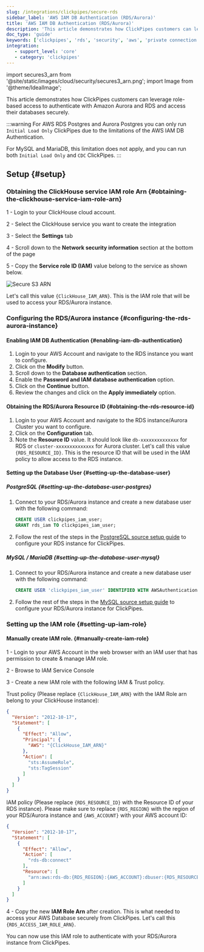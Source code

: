 ```yaml
---
slug: /integrations/clickpipes/secure-rds
sidebar_label: 'AWS IAM DB Authentication (RDS/Aurora)'
title: 'AWS IAM DB Authentication (RDS/Aurora)'
description: 'This article demonstrates how ClickPipes customers can leverage role-based access to authenticate with Amazon RDS/Aurora and access their database securely.'
doc_type: 'guide'
keywords: ['clickpipes', 'rds', 'security', 'aws', 'private connection']
integration:
   - support_level: 'core'
   - category: 'clickpipes'
---
```


import secures3_arn from '@site/static/images/cloud/security/secures3_arn.png';
import Image from '@theme/IdealImage';

This article demonstrates how ClickPipes customers can leverage role-based access to authenticate with Amazon Aurora and RDS and access their databases securely.

:::warning
For AWS RDS Postgres and Aurora Postgres you can only run `Initial Load Only` ClickPipes due to the limitations of the AWS IAM DB Authentication.

For MySQL and MariaDB, this limitation does not apply, and you can run both `Initial Load Only` and `CDC` ClickPipes.
:::

## Setup {#setup}

### Obtaining the ClickHouse service IAM role Arn {#obtaining-the-clickhouse-service-iam-role-arn}

1 - Login to your ClickHouse cloud account.

2 - Select the ClickHouse service you want to create the integration

3 - Select the **Settings** tab

4 - Scroll down to the **Network security information** section at the bottom of the page

5 - Copy the **Service role ID (IAM)** value belong to the service as shown below.

<Image img={secures3_arn} alt="Secure S3 ARN" size="lg" border/>

Let's call this value `{ClickHouse_IAM_ARN}`. This is the IAM role that will be used to access your RDS/Aurora instance.

### Configuring the RDS/Aurora instance {#configuring-the-rds-aurora-instance}

#### Enabling IAM DB Authentication {#enabling-iam-db-authentication}
1. Login to your AWS Account and navigate to the RDS instance you want to configure.
2. Click on the **Modify** button.
3. Scroll down to the **Database authentication** section.
4. Enable the **Password and IAM database authentication** option.
5. Click on the **Continue** button.
6. Review the changes and click on the **Apply immediately** option.

#### Obtaining the RDS/Aurora Resource ID {#obtaining-the-rds-resource-id}

1. Login to your AWS Account and navigate to the RDS instance/Aurora Cluster you want to configure.
2. Click on the **Configuration** tab.
3. Note the **Resource ID** value. It should look like `db-xxxxxxxxxxxxxx` for RDS or `cluster-xxxxxxxxxxxxxx` for Aurora cluster. Let's call this value `{RDS_RESOURCE_ID}`. This is the resource ID that will be used in the IAM policy to allow access to the RDS instance.

#### Setting up the Database User {#setting-up-the-database-user}

##### PostgreSQL {#setting-up-the-database-user-postgres}

1. Connect to your RDS/Aurora instance and create a new database user with the following command:
    ```sql
    CREATE USER clickpipes_iam_user; 
    GRANT rds_iam TO clickpipes_iam_user;
    ```
2. Follow the rest of the steps in the [PostgreSQL source setup guide](postgres/source/rds) to configure your RDS instance for ClickPipes.

##### MySQL / MariaDB {#setting-up-the-database-user-mysql}

1. Connect to your RDS/Aurora instance and create a new database user with the following command:
    ```sql
    CREATE USER 'clickpipes_iam_user' IDENTIFIED WITH AWSAuthenticationPlugin AS 'RDS';
    ```
2. Follow the rest of the steps in the [MySQL source setup guide](mysql/source/rds) to configure your RDS/Aurora instance for ClickPipes.

### Setting up the IAM role {#setting-up-iam-role}

#### Manually create IAM role. {#manually-create-iam-role}

1 - Login to your AWS Account in the web browser with an IAM user that has permission to create & manage IAM role.

2 - Browse to IAM Service Console

3 - Create a new IAM role with the following IAM & Trust policy.

Trust policy (Please replace `{ClickHouse_IAM_ARN}` with the IAM Role arn belong to your ClickHouse instance):

```json
{
  "Version": "2012-10-17",
  "Statement": [
    {
      "Effect": "Allow",
      "Principal": {
        "AWS": "{ClickHouse_IAM_ARN}"
      },
      "Action": [
        "sts:AssumeRole",
        "sts:TagSession"
      ]
    }
  ]
}
```

IAM policy (Please replace `{RDS_RESOURCE_ID}` with the Resource ID of your RDS instance). Please make sure to replace `{RDS_REGION}` with the region of your RDS/Aurora instance and `{AWS_ACCOUNT}` with your AWS account ID:

```json
{
  "Version": "2012-10-17",
  "Statement": [
    {
      "Effect": "Allow",
      "Action": [
        "rds-db:connect"
      ],
      "Resource": [
        "arn:aws:rds-db:{RDS_REGION}:{AWS_ACCOUNT}:dbuser:{RDS_RESOURCE_ID}/clickpipes_iam_user"
      ]
    }
  ]
}
```

4 - Copy the new **IAM Role Arn** after creation. This is what needed to access your AWS Database securely from ClickPipes. Let's call this `{RDS_ACCESS_IAM_ROLE_ARN}`.

You can now use this IAM role to authenticate with your RDS/Aurora instance from ClickPipes.
